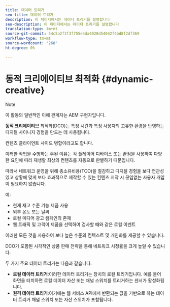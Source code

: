 ```yaml
---
title: 데이터 트리거
seo-title: 데이터 트리거
description: 이 페이지에서는 데이터 트리거를 설명합니다
seo-description: 이 페이지에서는 데이터 트리거를 설명합니다
translation-type: tm+mt
source-git-commit: 54c5a2f2f3f755e4da4028d54042f4bd8f2df369
workflow-type: tm+mt
source-wordcount: '268'
ht-degree: 0%

---
```



# 동적 크리에이티브 최적화 {#dynamic-creative}

>[!NOTE]
>
>이 활동의 일반적인 이해 관계자는 AEM 구현자입니다.

**동적 크리에이티브** 최적화(DCO)는 특정 시간과 특정 사용자의 고유한 환경을 반영하는 디지털 사이니지 경험을 만드는 데 사용됩니다.

컨텐츠 클라이언트 사이드 병합이라고도 합니다.

이러한 작업을 수행하는 주된 이유는 각 플레이어 디바이스 또는 끝점을 사용하여 다양한 요인에 따라 재생할 최상의 컨텐츠를 자동으로 판별하기 때문입니다.

따라서 네트워크 운영을 위해 총소유비용(TCO)을 절감하고 디지털 경험을 보다 연관성 있고 상황에 맞게 보다 효과적으로 제작할 수 있는 컨텐츠 저작 시 끊임없는 사용자 개입이 필요하지 않습니다.

예:

* 현재 재고 수준 기능 제품 사용
* 외부 온도 또는 날씨
* 로컬 미디어 광고 캠페인의 존재
* 웹 트래픽 및 고객이 제품을 선택하여 검사할 때와 같은 로컬 이벤트

이러한 모든 것을 사용하여 보다 높은 수준의 컨텍스트 및 개인화를 제공할 수 있습니다.

DCO가 포함된 시각적인 상품 판매 전략을 통해 네트워크 시청률을 크게 높일 수 있습니다.

두 가지 주요 데이터 트리거는 다음과 같습니다.

* **로컬 데이터 트리거**:이러한 데이터 트리거는 장치의 로컬 트리거입니다. 예를 들어 화면을 터치하면 로컬 데이터 자산 또는 채널 스위치를 트리거하는 센서가 활성화됩니다.
* **원격 데이터 트리거**:여기에는 웹 서비스 API에서 반환되는 값을 기반으로 하는 데이터 트리거 채널 스위치 또는 자산 스위치가 포함됩니다.

